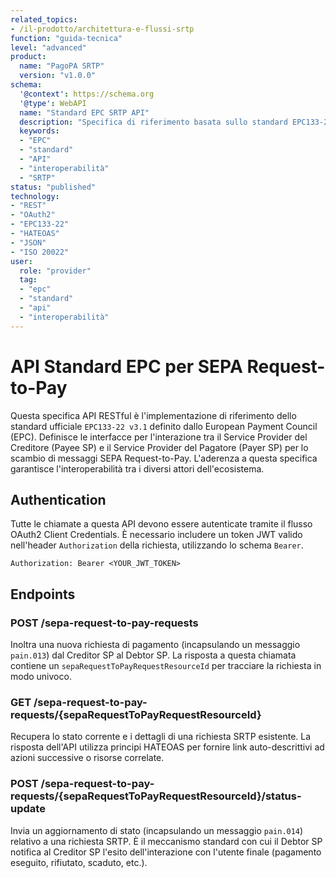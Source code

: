 ```yaml
---
related_topics:
- /il-prodotto/architettura-e-flussi-srtp
function: "guida-tecnica"
level: "advanced"
product:
  name: "PagoPA SRTP"
  version: "v1.0.0"
schema:
  '@context': https://schema.org
  '@type': WebAPI
  name: "Standard EPC SRTP API"
  description: "Specifica di riferimento basata sullo standard EPC133-22 v3.1 per l'interazione tra Creditor SP e Debtor SP nell'ecosistema SEPA Request-to-Pay."
  keywords:
  - "EPC"
  - "standard"
  - "API"
  - "interoperabilità"
  - "SRTP"
status: "published"
technology:
- "REST"
- "OAuth2"
- "EPC133-22"
- "HATEOAS"
- "JSON"
- "ISO 20022"
user:
  role: "provider"
  tag:
  - "epc"
  - "standard"
  - "api"
  - "interoperabilità"
---
```


# API Standard EPC per SEPA Request-to-Pay

Questa specifica API RESTful è l'implementazione di riferimento dello standard ufficiale `EPC133-22 v3.1` definito dallo European Payment Council (EPC). Definisce le interfacce per l'interazione tra il Service Provider del Creditore (Payee SP) e il Service Provider del Pagatore (Payer SP) per lo scambio di messaggi SEPA Request-to-Pay. L'aderenza a questa specifica garantisce l'interoperabilità tra i diversi attori dell'ecosistema.

## Authentication

Tutte le chiamate a questa API devono essere autenticate tramite il flusso OAuth2 Client Credentials. È necessario includere un token JWT valido nell'header `Authorization` della richiesta, utilizzando lo schema `Bearer`.

`Authorization: Bearer <YOUR_JWT_TOKEN>`

## Endpoints

### POST /sepa-request-to-pay-requests

Inoltra una nuova richiesta di pagamento (incapsulando un messaggio `pain.013`) dal Creditor SP al Debtor SP. La risposta a questa chiamata contiene un `sepaRequestToPayRequestResourceId` per tracciare la richiesta in modo univoco.

### GET /sepa-request-to-pay-requests/{sepaRequestToPayRequestResourceId}

Recupera lo stato corrente e i dettagli di una richiesta SRTP esistente. La risposta dell'API utilizza principi HATEOAS per fornire link auto-descrittivi ad azioni successive o risorse correlate.

### POST /sepa-request-to-pay-requests/{sepaRequestToPayRequestResourceId}/status-update

Invia un aggiornamento di stato (incapsulando un messaggio `pain.014`) relativo a una richiesta SRTP. È il meccanismo standard con cui il Debtor SP notifica al Creditor SP l'esito dell'interazione con l'utente finale (pagamento eseguito, rifiutato, scaduto, etc.).